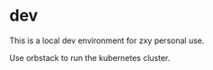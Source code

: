 # dev

This is a local dev environment for zxy personal use.

Use orbstack to run the kubernetes cluster.
